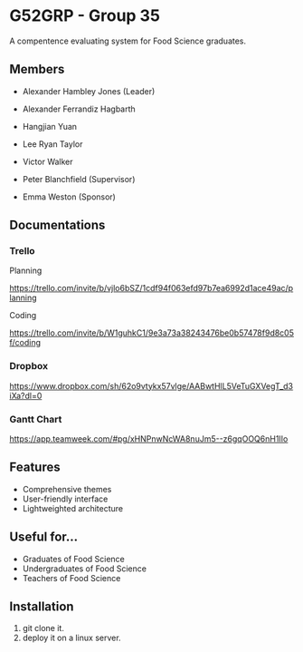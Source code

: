 # G52GRP - Group 35
A compentence evaluating system for Food Science graduates.

## Members

- Alexander Hambley Jones (Leader)
- Alexander Ferrandiz Hagbarth
- Hangjian Yuan
- Lee Ryan Taylor
- Victor Walker



- Peter Blanchfield (Supervisor)
- Emma Weston (Sponsor)

## Documentations

### Trello

Planning

https://trello.com/invite/b/vjlo6bSZ/1cdf94f063efd97b7ea6992d1ace49ac/planning

Coding

https://trello.com/invite/b/W1guhkC1/9e3a73a38243476be0b57478f9d8c05f/coding

### Dropbox

https://www.dropbox.com/sh/62o9vtykx57vlge/AABwtHlL5VeTuGXVegT_d3iXa?dl=0

### Gantt Chart

https://app.teamweek.com/#pg/xHNPnwNcWA8nuJm5--z6gqOOQ6nH1IIo

## Features

- Comprehensive themes
- User-friendly interface
- Lightweighted architecture


## Useful for...
- Graduates of Food Science
- Undergraduates of Food Science
- Teachers of Food Science

## Installation
1. git clone it.
2. deploy it on a linux server.
